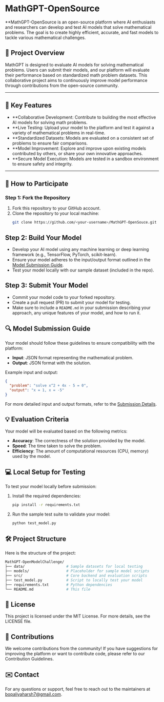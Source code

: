 # MathGPT-OpenSource

**MathGPT-OpenSource is an open-source platform where AI enthusiasts and researchers can develop and test AI models that solve mathematical problems. The goal is to create highly efficient, accurate, and fast models to tackle various mathematical challenges.

## 🚀 Project Overview

MathGPT is designed to evaluate AI models for solving mathematical problems. Users can submit their models, and our platform will evaluate their performance based on standardized math problem datasets. This collaborative project aims to continuously improve model performance through contributions from the open-source community.


---

## 🌟 Key Features
- **Collaborative Development: Contribute to building the most effective AI models for solving math problems.
- **Live Testing: Upload your model to the platform and test it against a variety of mathematical problems in real-time.
- **Standardized Datasets: Models are evaluated on a consistent set of problems to ensure fair comparisons.
- **Model Improvement: Explore and improve upon existing models contributed by others, or share your own innovative approaches.
- **Secure Model Execution: Models are tested in a sandbox environment to ensure safety and integrity.

---

## 🎯 How to Participate

### Step 1: Fork the Repository
1. Fork this repository to your GitHub account.
2. Clone the repository to your local machine:
   ```bash
   git clone https://github.com/<your-username>/MathGPT-OpenSouce.git

## Step 2: Build Your Model

- Develop your AI model using any machine learning or deep learning framework (e.g., TensorFlow, PyTorch, scikit-learn).
- Ensure your model adheres to the input/output format outlined in the [Model Submission Guide](#-model-submission-guide).
- Test your model locally with our sample dataset (included in the repo).

## Step 3: Submit Your Model

- Commit your model code to your forked repository.
- Create a pull request (PR) to submit your model for testing.
- Make sure to include a `README.md` in your submission describing your approach, any unique features of your model, and how to run it.


## 🔍 Model Submission Guide

Your model should follow these guidelines to ensure compatibility with the platform:

- **Input**: JSON format representing the mathematical problem.
- **Output**: JSON format with the solution.

Example input and output:

``` json
{
  "problem": "solve x^2 + 4x - 5 = 0",
  "output": "x = 1, x = -5"
}
```
For more detailed input and output formats, refer to the [Submission Details](./submission_details.md).

## 💡 Evaluation Criteria

Your model will be evaluated based on the following metrics:

- **Accuracy**: The correctness of the solution provided by the model.
- **Speed**: The time taken to solve the problem.
- **Efficiency**: The amount of computational resources (CPU, memory) used by the model.


## 💻 Local Setup for Testing

To test your model locally before submission:

1. Install the required dependencies:

   ```bash
   pip install -r requirements.txt
   
2. Run the sample test suite to validate your model:

   ```bash
   python test_model.py
   ```

## 🛠 Project Structure
Here is the structure of the project:
  ```bash
MathGPT-OpenModelChallenge/
├── data/                   # Sample datasets for local testing
├── models/                 # Placeholder for sample model scripts
├── src/                    # Core backend and evaluation scripts
├── test_model.py           # Script to locally test your model
├── requirements.txt        # Python dependencies
└── README.md               # This file
```

## 📜 License
This project is licensed under the MIT License. For more details, see the LICENSE file.

## 🤝 Contributions
We welcome contributions from the community! If you have suggestions for improving the platform or want to contribute code, please refer to our Contribution Guidelines.

## ✉️ Contact
For any questions or support, feel free to reach out to the maintainers at bopaliyaharsh7@gmail.com.

